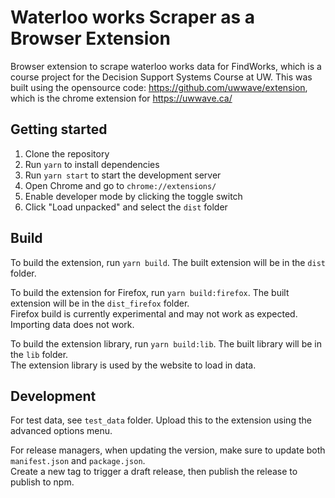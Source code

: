 # Waterloo works Scraper as a Browser Extension

Browser extension to scrape waterloo works data for FindWorks, which is a course project for the Decision Support Systems Course at UW.
This was built using the opensource code: https://github.com/uwwave/extension, which is the chrome extension for https://uwwave.ca/


## Getting started

1. Clone the repository
2. Run `yarn` to install dependencies
3. Run `yarn start` to start the development server
4. Open Chrome and go to `chrome://extensions/`
5. Enable developer mode by clicking the toggle switch
6. Click "Load unpacked" and select the `dist` folder

## Build

To build the extension, run `yarn build`. The built extension will be in the `dist` folder.

To build the extension for Firefox, run `yarn build:firefox`. The built extension will be in the `dist_firefox` folder.  
Firefox build is currently experimental and may not work as expected. Importing data does not work.

To build the extension library, run `yarn build:lib`. The built library will be in the `lib` folder.  
The extension library is used by the website to load in data.  

## Development

For test data, see `test_data` folder. Upload this to the extension using the advanced options menu.

For release managers, when updating the version, make sure to update both `manifest.json` and `package.json`.  
Create a new tag to trigger a draft release, then publish the release to publish to npm.  

